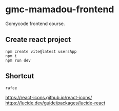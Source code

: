 # gmc-mamadou-frontend
Gomycode frontend course.

## Create react project 
```
npm create vite@latest usersApp
npm i
npm run dev
```


## Shortcut
```
rafce
```

https://react-icons.github.io/react-icons/
https://lucide.dev/guide/packages/lucide-react